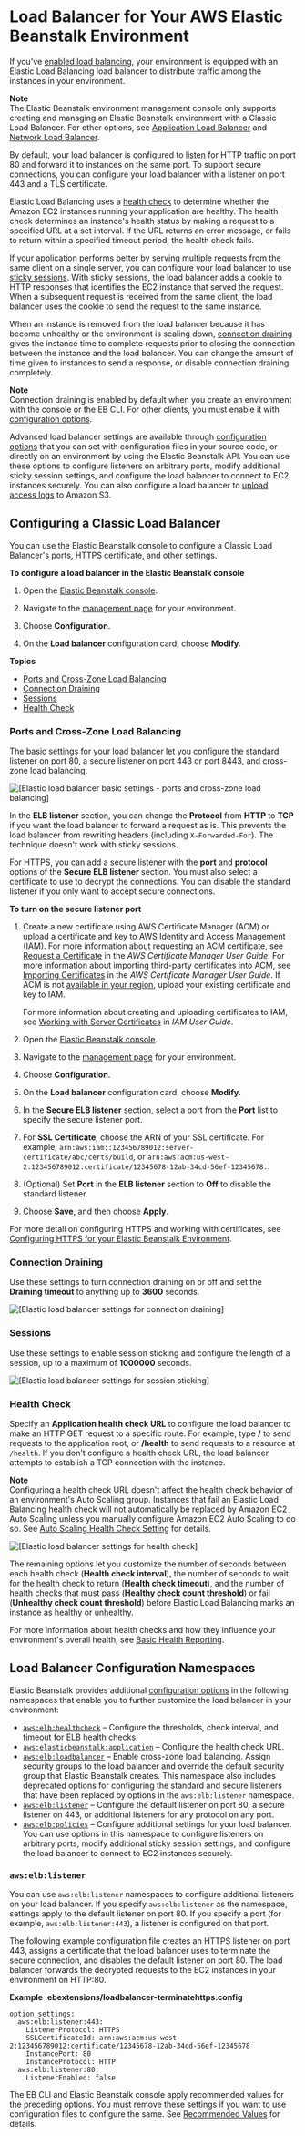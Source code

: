 # Load Balancer for Your AWS Elastic Beanstalk Environment<a name="using-features.managing.elb"></a>

If you've [enabled load balancing](using-features-managing-env-types.md#using-features.managing.changetype), your environment is equipped with an Elastic Load Balancing load balancer to distribute traffic among the instances in your environment\.

**Note**  
The Elastic Beanstalk environment management console only supports creating and managing an Elastic Beanstalk environment with a Classic Load Balancer\. For other options, see [Application Load Balancer](environments-cfg-applicationloadbalancer.md) and [Network Load Balancer](environments-cfg-nlb.md)\.

By default, your load balancer is configured to [listen](http://docs.aws.amazon.com/elasticloadbalancing/latest/userguide/elb-listener-config.html) for HTTP traffic on port 80 and forward it to instances on the same port\. To support secure connections, you can configure your load balancer with a listener on port 443 and a TLS certificate\.

Elastic Load Balancing uses a [health check](http://docs.aws.amazon.com/elasticloadbalancing/latest/userguide/elb-healthchecks.html) to determine whether the Amazon EC2 instances running your application are healthy\. The health check determines an instance's health status by making a request to a specified URL at a set interval\. If the URL returns an error message, or fails to return within a specified timeout period, the health check fails\.

If your application performs better by serving multiple requests from the same client on a single server, you can configure your load balancer to use [sticky sessions](http://docs.aws.amazon.com/elasticloadbalancing/latest/userguide/elb-sticky-sessions.html)\. With sticky sessions, the load balancer adds a cookie to HTTP responses that identifies the EC2 instance that served the request\. When a subsequent request is received from the same client, the load balancer uses the cookie to send the request to the same instance\.

When an instance is removed from the load balancer because it has become unhealthy or the environment is scaling down, [connection draining](http://docs.aws.amazon.com/elasticloadbalancing/latest/userguide/config-conn-drain.html) gives the instance time to complete requests prior to closing the connection between the instance and the load balancer\. You can change the amount of time given to instances to send a response, or disable connection draining completely\.

**Note**  
Connection draining is enabled by default when you create an environment with the console or the EB CLI\. For other clients, you must enable it with [configuration options](#environments-cfg-loadbalancer-namespace)\. 

Advanced load balancer settings are available through [configuration options](#environments-cfg-loadbalancer-namespace) that you can set with configuration files in your source code, or directly on an environment by using the Elastic Beanstalk API\. You can use these options to configure listeners on arbitrary ports, modify additional sticky session settings, and configure the load balancer to connect to EC2 instances securely\. You can also configure a load balancer to [upload access logs](environments-cfg-loadbalancer-accesslogs.md) to Amazon S3\.

## Configuring a Classic Load Balancer<a name="environments-cfg-loadbalancer-console"></a>

You can use the Elastic Beanstalk console to configure a Classic Load Balancer's ports, HTTPS certificate, and other settings\.

**To configure a load balancer in the Elastic Beanstalk console**

1. Open the [Elastic Beanstalk console](https://console.aws.amazon.com/elasticbeanstalk)\.

1. Navigate to the [management page](environments-console.md) for your environment\.

1. Choose **Configuration**\.

1. On the **Load balancer** configuration card, choose **Modify**\.

**Topics**
+ [Ports and Cross\-Zone Load Balancing](#using-features.managing.elb.ports)
+ [Connection Draining](#using-features.managing.elb.draining)
+ [Sessions](#using-features.managing.elb.sessions)
+ [Health Check](#using-features.managing.elb.healthchecks)

### Ports and Cross\-Zone Load Balancing<a name="using-features.managing.elb.ports"></a>

The basic settings for your load balancer let you configure the standard listener on port 80, a secure listener on port 443 or port 8443, and cross\-zone load balancing\.

![\[Elastic load balancer basic settings - ports and cross-zone load balancing\]](http://docs.aws.amazon.com/elasticbeanstalk/latest/dg/images/aeb-config-elb-loadbalancer.png)

In the **ELB listener** section, you can change the **Protocol** from **HTTP** to **TCP** if you want the load balancer to forward a request as is\. This prevents the load balancer from rewriting headers \(including `X-Forwarded-For`\)\. The technique doesn't work with sticky sessions\.

For HTTPS, you can add a secure listener with the **port** and **protocol** options of the **Secure ELB listener** section\. You must also select a certificate to use to decrypt the connections\. You can disable the standard listener if you only want to accept secure connections\.

**To turn on the secure listener port**

1. Create a new certificate using AWS Certificate Manager \(ACM\) or upload a certificate and key to AWS Identity and Access Management \(IAM\)\. For more information about requesting an ACM certificate, see [Request a Certificate](http://docs.aws.amazon.com/acm/latest/userguide/gs-acm-request.html) in the *AWS Certificate Manager User Guide*\. For more information about importing third\-party certificates into ACM, see [Importing Certificates](http://docs.aws.amazon.com/acm/latest/userguide/import-certificate.html) in the *AWS Certificate Manager User Guide*\. If ACM is not [available in your region](http://docs.aws.amazon.com/general/latest/gr/rande.html#acm_region), upload your existing certificate and key to IAM\.

   For more information about creating and uploading certificates to IAM, see [Working with Server Certificates](http://docs.aws.amazon.com/IAM/latest/UserGuide/ManagingServerCerts.html) in *IAM User Guide*\.

1. Open the [Elastic Beanstalk console](https://console.aws.amazon.com/elasticbeanstalk)\.

1. Navigate to the [management page](environments-console.md) for your environment\.

1. Choose **Configuration**\.

1. On the **Load balancer** configuration card, choose **Modify**\.

1. In the **Secure ELB listener** section, select a port from the **Port** list to specify the secure listener port\.

1. For **SSL Certificate**, choose the ARN of your SSL certificate\. For example, `arn:aws:iam::123456789012:server-certificate/abc/certs/build`, or `arn:aws:acm:us-west-2:123456789012:certificate/12345678-12ab-34cd-56ef-12345678.`\.

1. \(Optional\) Set **Port** in the **ELB listener** section to **Off** to disable the standard listener\.

1. Choose **Save**, and then choose **Apply**\.

For more detail on configuring HTTPS and working with certificates, see [Configuring HTTPS for your Elastic Beanstalk Environment](configuring-https.md)\.

### Connection Draining<a name="using-features.managing.elb.draining"></a>

Use these settings to turn connection draining on or off and set the **Draining timeout** to anything up to **3600** seconds\.

![\[Elastic load balancer settings for connection draining\]](http://docs.aws.amazon.com/elasticbeanstalk/latest/dg/images/aeb-config-elb-draining.png)

### Sessions<a name="using-features.managing.elb.sessions"></a>

Use these settings to enable session sticking and configure the length of a session, up to a maximum of **1000000** seconds\.

![\[Elastic load balancer settings for session sticking\]](http://docs.aws.amazon.com/elasticbeanstalk/latest/dg/images/aeb-config-elb-sessions.png)

### Health Check<a name="using-features.managing.elb.healthchecks"></a>

Specify an **Application health check URL** to configure the load balancer to make an HTTP GET request to a specific route\. For example, type **/** to send requests to the application root, or **/health** to send requests to a resource at `/health`\. If you don't configure a health check URL, the load balancer attempts to establish a TCP connection with the instance\.

**Note**  
Configuring a health check URL doesn't affect the health check behavior of an environment's Auto Scaling group\. Instances that fail an Elastic Load Balancing health check will not automatically be replaced by Amazon EC2 Auto Scaling unless you manually configure Amazon EC2 Auto Scaling to do so\. See [Auto Scaling Health Check Setting](environmentconfig-autoscaling-healthchecktype.md) for details\. 

![\[Elastic load balancer settings for health check\]](http://docs.aws.amazon.com/elasticbeanstalk/latest/dg/images/aeb-config-elb-healthcheck.png)

The remaining options let you customize the number of seconds between each health check \(**Health check interval**\), the number of seconds to wait for the health check to return \(**Health check timeout**\), and the number of health checks that must pass \(**Healthy check count threshold**\) or fail \(**Unhealthy check count threshold**\) before Elastic Load Balancing marks an instance as healthy or unhealthy\.

For more information about health checks and how they influence your environment's overall health, see [Basic Health Reporting](using-features.healthstatus.md)\.

## Load Balancer Configuration Namespaces<a name="environments-cfg-loadbalancer-namespace"></a>

Elastic Beanstalk provides additional [configuration options](command-options.md) in the following namespaces that enable you to further customize the load balancer in your environment:
+ [`aws:elb:healthcheck`](command-options-general.md#command-options-general-elbhealthcheck) – Configure the thresholds, check interval, and timeout for ELB health checks\.
+ [`aws:elasticbeanstalk:application`](command-options-general.md#command-options-general-elasticbeanstalkapplication) – Configure the health check URL\.
+ [`aws:elb:loadbalancer`](command-options-general.md#command-options-general-elbloadbalancer) – Enable cross\-zone load balancing\. Assign security groups to the load balancer and override the default security group that Elastic Beanstalk creates\. This namespace also includes deprecated options for configuring the standard and secure listeners that have been replaced by options in the `aws:elb:listener` namespace\.
+ [`aws:elb:listener`](command-options-general.md#command-options-general-elblistener) – Configure the default listener on port 80, a secure listener on 443, or additional listeners for any protocol on any port\.
+ [`aws:elb:policies`](command-options-general.md#command-options-general-elbpolicies) – Configure additional settings for your load balancer\. You can use options in this namespace to configure listeners on arbitrary ports, modify additional sticky session settings, and configure the load balancer to connect to EC2 instances securely\.

### `aws:elb:listener`<a name="environments-cfg-loadbalancer-namespace-listener"></a>

You can use `aws:elb:listener` namespaces to configure additional listeners on your load balancer\. If you specify `aws:elb:listener` as the namespace, settings apply to the default listener on port 80\. If you specify a port \(for example, `aws:elb:listener:443`\), a listener is configured on that port\.

The following example configuration file creates an HTTPS listener on port 443, assigns a certificate that the load balancer uses to terminate the secure connection, and disables the default listener on port 80\. The load balancer forwards the decrypted requests to the EC2 instances in your environment on HTTP:80\.

**Example \.ebextensions/loadbalancer\-terminatehttps\.config**  

```
option_settings:
  aws:elb:listener:443:
    ListenerProtocol: HTTPS
    SSLCertificateId: arn:aws:acm:us-west-2:123456789012:certificate/12345678-12ab-34cd-56ef-12345678
    InstancePort: 80
    InstanceProtocol: HTTP
  aws:elb:listener:80:
    ListenerEnabled: false
```

The EB CLI and Elastic Beanstalk console apply recommended values for the preceding options\. You must remove these settings if you want to use configuration files to configure the same\. See [Recommended Values](command-options.md#configuration-options-recommendedvalues) for details\.